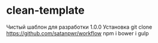 # clean-template
Чистый шаблон для разработки 1.0.0
Установка
git clone https://github.com/satanpwr/workflow
npm i
bower i
gulp
